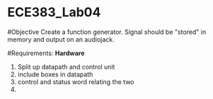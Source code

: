 # ECE383_Lab04

#Objective
Create a function generator.  Signal should be "stored" in memory and output on an audiojack.  

#Requirements: 
**Hardware**
1. Split up datapath and control unit
2. include boxes in datapath
3. control and status word relating the two
4. 

